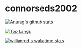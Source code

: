 # connorseds2002

[![Anurag's github stats](https://github-readme-stats.connorseds2002.vercel.app/api?username=connorseds2002)](https://github.com/anuraghazra/github-readme-stats)

[![Top Langs](https://github-readme-stats.connorseds2002.vercel.app/api/top-langs/?username=connorseds2002&layout=compact)](https://github.com/anuraghazra/github-readme-stats)

[![willianrod's wakatime stats](https://github-readme-stats.connorseds2002.vercel.app/api/wakatime?username=connorseds2002)](https://github.com/anuraghazra/github-readme-stats)
